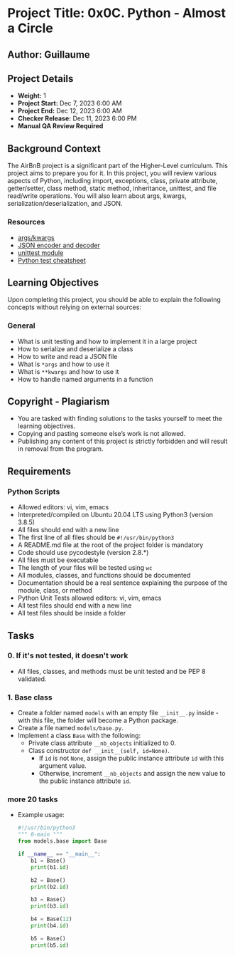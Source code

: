 # Project Title: 0x0C. Python - Almost a Circle

## Author: Guillaume

## Project Details

- **Weight:** 1
- **Project Start:** Dec 7, 2023 6:00 AM
- **Project End:** Dec 12, 2023 6:00 AM
- **Checker Release:** Dec 11, 2023 6:00 PM
- **Manual QA Review Required**

## Background Context

The AirBnB project is a significant part of the Higher-Level curriculum. This project aims to prepare you for it. In this project, you will review various aspects of Python, including import, exceptions, class, private attribute, getter/setter, class method, static method, inheritance, unittest, and file read/write operations. You will also learn about args, kwargs, serialization/deserialization, and JSON.

### Resources

- [args/kwargs](https://docs.python.org/3.8/tutorial/controlflow.html#arbitrary-argument-lists)
- [JSON encoder and decoder](https://docs.python.org/3/library/json.html)
- [unittest module](https://docs.python.org/3/library/unittest.html)
- [Python test cheatsheet](https://www.pythonsheets.com/notes/python-tests.html)

## Learning Objectives

Upon completing this project, you should be able to explain the following concepts without relying on external sources:

### General

- What is unit testing and how to implement it in a large project
- How to serialize and deserialize a class
- How to write and read a JSON file
- What is `*args` and how to use it
- What is `**kwargs` and how to use it
- How to handle named arguments in a function

## Copyright - Plagiarism

- You are tasked with finding solutions to the tasks yourself to meet the learning objectives.
- Copying and pasting someone else’s work is not allowed.
- Publishing any content of this project is strictly forbidden and will result in removal from the program.

## Requirements

### Python Scripts

- Allowed editors: vi, vim, emacs
- Interpreted/compiled on Ubuntu 20.04 LTS using Python3 (version 3.8.5)
- All files should end with a new line
- The first line of all files should be `#!/usr/bin/python3`
- A README.md file at the root of the project folder is mandatory
- Code should use pycodestyle (version 2.8.*)
- All files must be executable
- The length of your files will be tested using `wc`
- All modules, classes, and functions should be documented
- Documentation should be a real sentence explaining the purpose of the module, class, or method
- Python Unit Tests allowed editors: vi, vim, emacs
- All test files should end with a new line
- All test files should be inside a folder

## Tasks

### 0. If it's not tested, it doesn't work

- All files, classes, and methods must be unit tested and be PEP 8 validated.

### 1. Base class

- Create a folder named `models` with an empty file `__init__.py` inside - with this file, the folder will become a Python package.
- Create a file named `models/base.py`.
- Implement a class `Base` with the following:
  - Private class attribute `__nb_objects` initialized to 0.
  - Class constructor `def __init__(self, id=None)`.
    - If `id` is not `None`, assign the public instance attribute `id` with this argument value.
    - Otherwise, increment `__nb_objects` and assign the new value to the public instance attribute `id`.
### more 20 tasks
- Example usage:

  ```python
  #!/usr/bin/python3
  """ 0-main """
  from models.base import Base

  if __name__ == "__main__":
      b1 = Base()
      print(b1.id)

      b2 = Base()
      print(b2.id)

      b3 = Base()
      print(b3.id)

      b4 = Base(12)
      print(b4.id)

      b5 = Base()
      print(b5.id)
